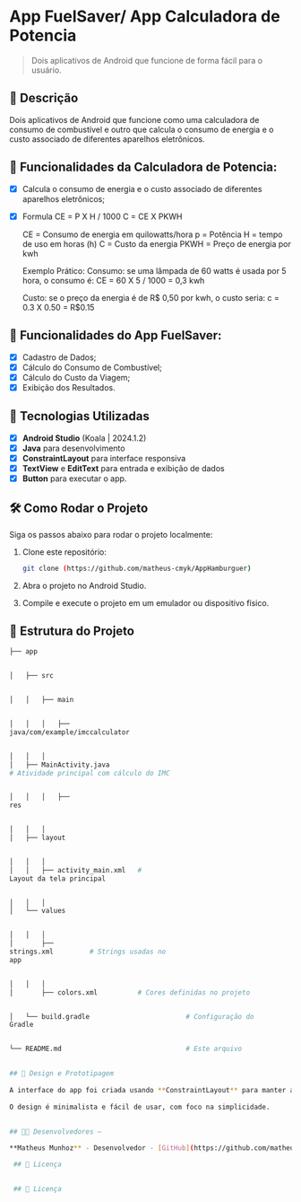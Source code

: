 # **App FuelSaver/ App Calculadora de Potencia**

> Dois aplicativos de Android que funcione de forma fácil para o usuário.


## 📱 Descrição

Dois aplicativos de Android que funcione como uma calculadora de consumo de
combustível e outro que calcula o consumo de energia e o custo associado de diferentes aparelhos eletrônicos.


## 🔧 Funcionalidades da Calculadora de Potencia: 

- [x] Calcula o consumo de energia e o custo associado de diferentes aparelhos eletrônicos;
- [x] Formula
      CE = P X H / 1000
      C = CE X PKWH

     CE = Consumo de energia em quilowatts/hora
     p = Potência
     H = tempo de uso em horas (h)
     C = Custo da energia
     PKWH = Preço de energia por kwh

    Exemplo Prático:
    Consumo:  se uma lâmpada de 60 watts é usada por 5 hora, o consumo é:
    CE = 60 X 5 / 1000 = 0,3 kwh

    Custo:  se o preço da energia é de R$ 0,50 por kwh, o custo seria:
    c = 0.3 X 0.50 = R$0.15

## 🔧 Funcionalidades do App FuelSaver: 

- [x] Cadastro de Dados; 
- [x] Cálculo do Consumo de Combustível;
- [x] Cálculo do Custo da Viagem;
- [x] Exibição dos Resultados.

## 🚀 Tecnologias Utilizadas

- [x] **Android Studio** (Koala | 2024.1.2)
- [x] **Java** para desenvolvimento
- [x] **ConstraintLayout** para interface responsiva
- [x] **TextView** e **EditText** para entrada e exibição de dados
- [x] **Button**   para executar o app.

## 🛠️ Como Rodar o Projeto

Siga os passos abaixo para rodar o projeto localmente:

1. Clone este repositório:

    ```bash
    git clone (https://github.com/matheus-cmyk/AppHamburguer)

    ```

2. Abra o projeto no Android Studio.
3. Compile e execute o projeto em um emulador ou dispositivo físico.

## 📂 Estrutura do Projeto

```bash
├── app


│   ├── src


│   │   ├── main


│   │   │   ├──
java/com/example/imccalculator


│   │   │  
│   ├── MainActivity.java      
# Atividade principal com cálculo do IMC


│   │   │   ├──
res


│   │   │  
│   ├── layout


│   │   │  
│   │   ├── activity_main.xml   #
Layout da tela principal


│   │   │  
│   └── values


│   │   │  
│       ├──
strings.xml         # Strings usadas no
app


│   │   │  
│       ├── colors.xml          # Cores definidas no projeto


│   └── build.gradle                        # Configuração do
Gradle


└── README.md                               # Este arquivo

 
## 🎨 Design e Prototipagem
 
A interface do app foi criada usando **ConstraintLayout** para manter a responsividade em diferentes tamanhos de tela.
 
O design é minimalista e fácil de usar, com foco na simplicidade.
 
  
## 👨‍💻 Desenvolvedores –

**Matheus Munhoz** - Desenvolvedor - [GitHub](https://github.com/matheus-cmyk)

 ## 📄 Licença
 

 ## 📄 Licença
